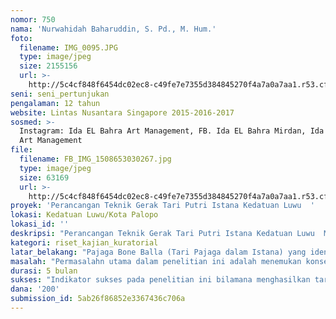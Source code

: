 ```yaml
---
nomor: 750
nama: 'Nurwahidah Baharuddin, S. Pd., M. Hum.'
foto:
  filename: IMG_0095.JPG
  type: image/jpeg
  size: 2155156
  url: >-
    http://5c4cf848f6454dc02ec8-c49fe7e7355d384845270f4a7a0a7aa1.r53.cf2.rackcdn.com/9437cbdf-5f7e-41f3-8650-f1712d7cdd8b/IMG_0095.JPG
seni: seni_pertunjukan
pengalaman: 12 tahun
website: Lintas Nusantara Singapore 2015-2016-2017
sosmed: >-
  Instagram: Ida EL Bahra Art Management, FB. Ida EL Bahra Mirdan, Ida EL Bahra
  Art Management
file:
  filename: FB_IMG_1508653030267.jpg
  type: image/jpeg
  size: 63169
  url: >-
    http://5c4cf848f6454dc02ec8-c49fe7e7355d384845270f4a7a0a7aa1.r53.cf2.rackcdn.com/3def62c3-6752-404b-8f92-f674cfd9c306/FB_IMG_1508653030267.jpg
proyek: 'Perancangan Teknik Gerak Tari Putri Istana Kedatuan Luwu  '
lokasi: Kedatuan Luwu/Kota Palopo
lokasi_id: ''
deskripsi: "Perancangan Teknik Gerak Tari Putri Istana Kedatuan Luwu  Melalui Konstruksi Gerak Pajaga Ininnawa Mapatakko Dengan Teknik Volume\r\nPenelitian ini didesain untuk menghasilkan Konsep dan Teknik Gerak Tari Putri Istana Kedatuan Luwu melalui pendekatan etnokoreologis, dengan mengkonstruksi Gerak Pajaga Ininnawa Mapatakko melalui teknik volume (ukuran fisik). Hal ini penting dilakukan karna Penelitian ini memiliki relevansi dengan keberlanjutan seni pertunjukan, khususnya seni tari dalam lingkungan istana yang memiliki syarat dan aturan tertentu dalam sistem pewarisannya. Dengan demikian  tari Pajaga Ininnawa Mapatakko (PIM) tidak hanya menjadi kisah kenangan manis masa silam, akan tetapi sebagai kontribusi ilmiah dalam pengembangan ilmu pengetahuan, terutama yang berkaitan dengan nilai-nilai dalam tari PIM, bahwa PIM  tidak hanya ditarikan dengan teknik gerak yang baik, akan tetapi masyarakat terutama generasi muda, khususnya pelajar atau mahasiswa Seni Tari  dapat memahami nilai-nilai atau esensi dari Pajaga tersebut yang tercermin pada bentuk, dan teknik geraknya, sehingga penguatan keberadaan  PIM dalam lingkungan Kedatuan Luwu khususnya, dapat bertahan dan berkesinambungan dari generasi ke generasi sebagai pewaris budaya.\r\nPendekatan etnokoreologis dengan pengumpulan data berdasarkan emik, dengan teknik observasi, wawancara, maupun dokumentasi, serta analisis datanya kulitatif holistik. \r\nLuaran penelitian ini adalah konsep dan teknik gerak dalam bentuk buku yang dipublikasikan, serta model pembelajaran tari dalam bentuk VCD.\r\n\r\n"
kategori: riset_kajian_kuratorial
latar_belakang: "Pajaga Bone Balla (Tari Pajaga dalam Istana) yang identik dengan ajaran La Galigo, diyakini oleh beberapa Opu (guru Pajaga/pewaris Pajaga/pemelihara Pajaga) pamali  diwariskan kepada yang bukan pemiliknya/pewarisnya. Opu  sangat khawatir apabila mengajarkan kepada generasi muda yang bukan pewaris, hal-hal yang dianggap pantangan yang sudah digariskan sejak dahulu oleh para leluhur  dalam ajaran La Galigo, tidak dilakukan. Akibatnya tradisi tidak bertuah dan memungkinkan mendapat murka dari leluhur. Kondisi ini merupakan gambaran interaksi Pajaga Bone Balla dalam masyarakat Luwu.\r\n\r\nKonservatisme kaum bangsawan di Sulawesi Selatan, khususnya  di Kedatuan Luwu  (KL) yang tetap mempertahankan pola kebiasaan leluhurya, terutama ritual kebangsawanan, termasuk di dalamnya  tari Pajaga Bone Balla yang  tumbuh dan berkembang dalam KL menarik untuk dikaji dari sisi bentuk yang meliputi penari, ragam gerak, pola lantai, tempat pertunjukan, musik tari, kostum, tata rias, dan tata busana, yang bermuara pada penemuan teknik gerak tari putri istana Kedatuan Luwu. Rangkaian bentuk  dalam tari Pajaga Bone Balla dimungkinkan sebagai manifestasi budaya yang berbicara tentang aspek estetis, etis  dan religius masyarakat dalam lingkungan KL yang menjunjung tinggi adat istiadat, yang berimplikasi pada kajian kontekstual, dengan kata lain bahwa keseluruhan  ruang baik tekstual maupun ruang kontekstual merupakan esensi dan eksistensi Pajaga  yang mencerminkan masyarakat  Luwu di Sulawesi Selatan. \r\n"
masalah: "Permasalahn utama dalam penelitian ini adalah menemukan konsep dan teknik gerak  tari Pajaga Ininnawa Mapatakko (PIM)  sebagai salah satu bentuk teknik gerak tari putri istana di Kedatuan Luwu. Hal ini dapat dilakukan dengan  mengkonstruksi gerak PIM dengan menggunakan ukuran fisik dan ukuran budaya (shape). Ukuran fisik dengan melihat secara tekstual yang berkaitan dengan gerak, sedangkan ukuran shape menempatkan gerak tersebut dalam konteks budaya masyarakat pemiliknya.\r\nKeistimewaan yang dimiliki oleh PIM mengantar penulis untuk mengkaji secara tekstual, yakni terkhusus pada gerak, dengan tidak mengeyampingkan kajian kontekstual yang mengantar pada penemuan konsep dan model dalam teknik gerak tari putri istana di Kedatuan Luwu. Hal tersebut dilakukan karena minimnya pemahaman dan pengaplikasian terhadap spesifikasi gerak masing-masing etnis besar di Sulawesi Selatan, terutama dalam dunia pendidikan yang secara budaya terdiri dari etnis Bugis, Makassar, Mandar, dan Toraja. Keberagaman etnis tersebut mencerminkan keberadaan karakterisasi gerak yang berbeda dan beragam yang mencerminkan budaya pemiliknya. \r\n"
durasi: 5 bulan
sukses: "Indikator sukses pada penelitian ini bilamana menghasilkan target/luaran\r\n\r\n1.\t Menghasilkan Konsep Teknik Gerak tari putri istana Kedatuan Luwu dengan cara mengkonstruksi gerak Pajaga Ininnawa Mapatakko  melalui  teknik volume (ukuran fisik) dalam bentuk buku yang dipublikasikan.\r\n2.\tModel Pembelajaran teknik gerak tari putri istana Kedatuan Luwu dalam bentuk VCD dengan cara mengkonstruksi gerak Pajaga Ininnawa Mapatakko  melalui  teknik volume (ukuran fisik).\r\n"
dana: '200'
submission_id: 5ab26f86852e3367436c706a
---
```

